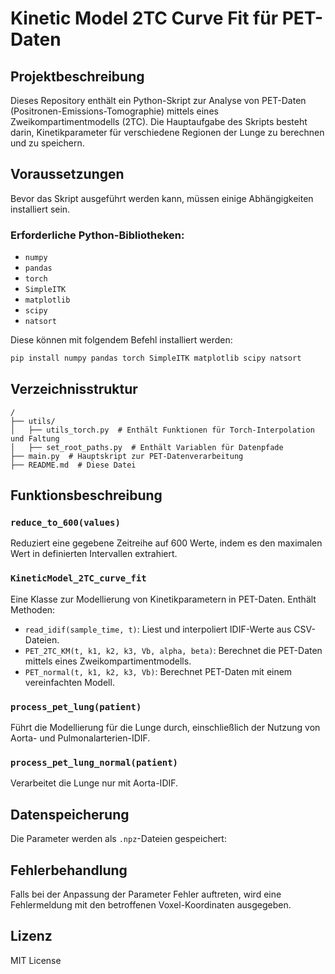 # Kinetic Model 2TC Curve Fit für PET-Daten

## Projektbeschreibung
Dieses Repository enthält ein Python-Skript zur Analyse von PET-Daten (Positronen-Emissions-Tomographie) mittels eines Zweikompartimentmodells (2TC). Die Hauptaufgabe des Skripts besteht darin, Kinetikparameter für verschiedene Regionen der Lunge zu berechnen und zu speichern.

## Voraussetzungen
Bevor das Skript ausgeführt werden kann, müssen einige Abhängigkeiten installiert sein.

### Erforderliche Python-Bibliotheken:
- `numpy`
- `pandas`
- `torch`
- `SimpleITK`
- `matplotlib`
- `scipy`
- `natsort`

Diese können mit folgendem Befehl installiert werden:
```bash
pip install numpy pandas torch SimpleITK matplotlib scipy natsort
```

## Verzeichnisstruktur
```
/
├── utils/
│   ├── utils_torch.py  # Enthält Funktionen für Torch-Interpolation und Faltung
│   ├── set_root_paths.py  # Enthält Variablen für Datenpfade
├── main.py  # Hauptskript zur PET-Datenverarbeitung
├── README.md  # Diese Datei
```

## Funktionsbeschreibung

### `reduce_to_600(values)`
Reduziert eine gegebene Zeitreihe auf 600 Werte, indem es den maximalen Wert in definierten Intervallen extrahiert.

### `KineticModel_2TC_curve_fit`
Eine Klasse zur Modellierung von Kinetikparametern in PET-Daten. Enthält Methoden:
- `read_idif(sample_time, t)`: Liest und interpoliert IDIF-Werte aus CSV-Dateien.
- `PET_2TC_KM(t, k1, k2, k3, Vb, alpha, beta)`: Berechnet die PET-Daten mittels eines Zweikompartimentmodells.
- `PET_normal(t, k1, k2, k3, Vb)`: Berechnet PET-Daten mit einem vereinfachten Modell.

### `process_pet_lung(patient)`
Führt die Modellierung für die Lunge durch, einschließlich der Nutzung von Aorta- und Pulmonalarterien-IDIF.

### `process_pet_lung_normal(patient)`
Verarbeitet die Lunge nur mit Aorta-IDIF.

## Datenspeicherung
Die Parameter werden als `.npz`-Dateien gespeichert:

## Fehlerbehandlung
Falls bei der Anpassung der Parameter Fehler auftreten, wird eine Fehlermeldung mit den betroffenen Voxel-Koordinaten ausgegeben.

## Lizenz
MIT License


